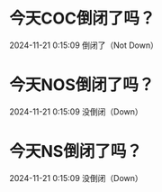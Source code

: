 # 今天COC倒闭了吗？

2024-11-21 0:15:09 倒闭了（Not Down）

# 今天NOS倒闭了吗？

2024-11-21 0:15:09 没倒闭（Down）

# 今天NS倒闭了吗？

2024-11-21 0:15:09 没倒闭（Down）

